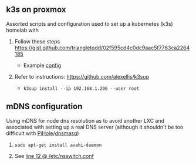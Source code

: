 ## k3s on proxmox 
Assorted scripts and configuration used to set up a kubernetes (k3s) homelab with 
1. Follow these steps https://gist.github.com/triangletodd/02f595cd4c0dc9aac5f7763ca2264185
   - Example [config](./config)

2. Refer to instructions: https://github.com/alexellis/k3sup
   - `k3sup install --ip 192.168.1.206 --user root`

## mDNS configuration
Using mDNS for node dns resolution as to avoid another LXC and associated with setting up a real DNS server (although it shouldn't be too difficult with [PiHole](https://community-scripts.github.io/ProxmoxVE/scripts?id=pihole)/[dnsmasq](https://pve.proxmox.com/wiki/Setup_Simple_Zone_With_SNAT_and_DHCP))

1. `sudo apt-get install avahi-daemon`

2. See [line 12 @ /etc/nsswitch.conf](./config/etc/nsswitch.conf#L12)
